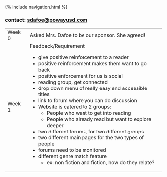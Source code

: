 {% include navigation.html %}
### contact: sdafoe@powayusd.com

<table>
<tr>
<td>Week 0</td>
<td>
Asked Mrs. Dafoe to be our sponsor. She agreed!

</td>
</tr>

<tr>
<td>Week 1</td>

<td>  
Feedback/Requirement:
<br>

- give positive reinforcement to a reader <br>
- positive reinforcement makes them want to go back  <br>
- positive enforcement for us is social  <br>
- reading group, get connected  <br>
- drop down menu of really easy and accessible titles  <br>
- link to forum where you can do discussion  <br>
- Website is catered to 2 groups: <br>
  - People who want to get into reading  <br>
  - People who already read but want to explore deeper <br>
- two different forums, for two different groups  <br>
- two different main pages for the two types of people  <br>
- forums need to be monitored  <br>
- different genre match feature  <br>
  - ex: non fiction and fiction, how do they relate? <br>
    



</td>
</tr>

</table>
